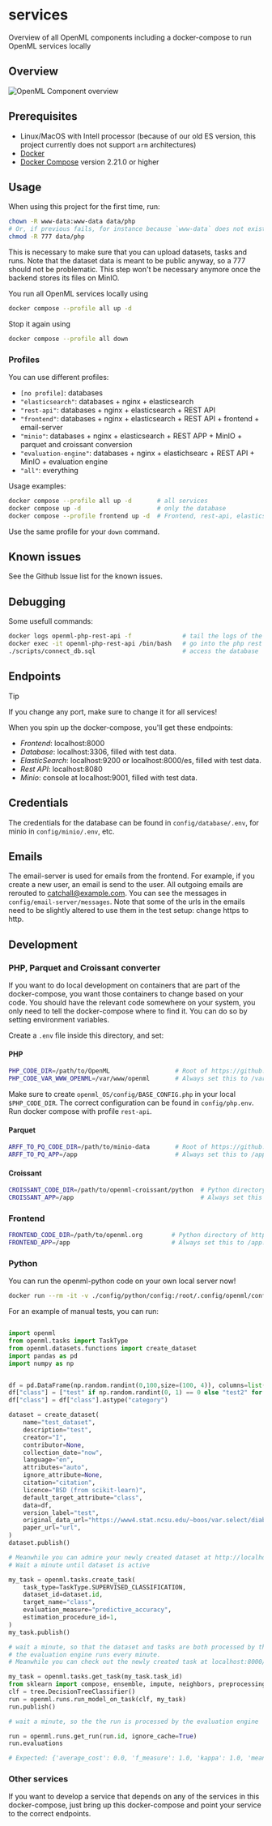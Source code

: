 # services
Overview of all OpenML components including a docker-compose to run OpenML services locally

## Overview

![OpenML Component overview](https://raw.githubusercontent.com/openml/services/main/documentation/OpenML-overview.png)

## Prerequisites
- Linux/MacOS with Intell processor (because of our old ES version, this project currently does not support `arm` architectures)
- [Docker](https://docs.docker.com/get-docker/) 
- [Docker Compose](https://docs.docker.com/compose/install/) version 2.21.0 or higher

## Usage

When using this project for the first time, run:
```bash
chown -R www-data:www-data data/php
# Or, if previous fails, for instance because `www-data` does not exist:
chmod -R 777 data/php
```
This is necessary to make sure that you can upload datasets, tasks and runs. Note that the dataset data is meant to be public anyway, so a 777 should not be problematic. This step won't be necessary anymore once the backend stores its files on MinIO.


You run all OpenML services locally using
```bash
docker compose --profile all up -d
```
Stop it again using 
```bash
docker compose --profile all down
```

### Profiles
You can use different profiles:

- `[no profile]`: databases
- `"elasticsearch"`: databases + nginx + elasticsearch
- `"rest-api"`: databases + nginx + elasticsearch + REST API
- `"frontend"`: databases + nginx + elasticsearch + REST API + frontend + email-server
- `"minio"`: databases + nginx + elasticsearch + REST APP + MinIO + parquet and croissant conversion
- `"evaluation-engine"`: databases + nginx + elastichsearc + REST API + MinIO + evaluation engine
- `"all"`: everything

Usage examples:
```bash
docker compose --profile all up -d       # all services
docker compose up -d                     # only the database
docker compose --profile frontend up -d  # Frontend, rest-api, elasticsearch and database
```
Use the same profile for your `down` command.


## Known issues
See the Github Issue list for the known issues.

## Debugging
Some usefull commands:
```bash
docker logs openml-php-rest-api -f              # tail the logs of the php rest api
docker exec -it openml-php-rest-api /bin/bash   # go into the php rest api container
./scripts/connect_db.sql                        # access the database
```

## Endpoints
> [!TIP]
> If you change any port, make sure to change it for all services!

When you spin up the docker-compose, you'll get these endpoints:
- *Frontend*: localhost:8000
- *Database*: localhost:3306, filled with test data.
- *ElasticSearch*: localhost:9200 or localhost:8000/es, filled with test data.
- *Rest API*: localhost:8080
- *Minio*: console at localhost:9001, filled with test data.

## Credentials
The credentials for the database can be found in `config/database/.env`, for minio in `config/minio/.env`, etc.

## Emails
The email-server is used for emails from the frontend. For example, if you create a new user, an 
email is send to the user. All outgoing emails are rerouted to catchall@example.com. You can see 
the messages in `config/email-server/messages`. Note that some of the urls in the emails need to 
be slightly altered to use them in the test setup: change https to http.

## Development

### PHP, Parquet and Croissant converter
If you want to do local development on containers that are part of the docker-compose, you want those containers to change based on your code. You should have the relevant code somewhere on your system, you only need to tell the docker-compose where to find it. You can do so by setting environment variables. 

Create a `.env` file inside this directory, and set:

#### PHP
```bash
PHP_CODE_DIR=/path/to/OpenML                  # Root of https://github.com/openml/OpenML on your computer
PHP_CODE_VAR_WWW_OPENML=/var/www/openml       # Always set this to /var/www/openml. Leave empty if you leave PHP_CODE_DIR empty
```

Make sure to create `openml_OS/config/BASE_CONFIG.php` in your local `$PHP_CODE_DIR`. The correct configuration can be found in `config/php.env`. Run docker compose with profile `rest-api`.

#### Parquet
```bash
ARFF_TO_PQ_CODE_DIR=/path/to/minio-data       # Root of https://github.com/openml-labs/minio-data on your computer
ARFF_TO_PQ_APP=/app                           # Always set this to /app. Leave empty if you leave ARFF_TO_PQ_CODE_DIR empty
```

#### Croissant
```bash
CROISSANT_CODE_DIR=/path/to/openml-croissant/python  # Python directory of https://github.com/openml/openml-croissant on your computer
CROISSANT_APP=/app                                   # Always set this to /app. Leave empty if you leave CROISSANT_CODE_DIR empty
```

### Frontend
```bash
FRONTEND_CODE_DIR=/path/to/openml.org        # Python directory of https://github.com/openml/openml.org on your computer
FRONTEND_APP=/app                            # Always set this to /app. Leave empty if you leave FRONTEND_CODE_DIR empty
```

### Python

You can run the openml-python code on your own local server now!

```bash
docker run --rm -it -v ./config/python/config:/root/.config/openml/config:ro --network openml-services openml/openml-python
```


For an example of manual tests, you can run:
```python

import openml
from openml.tasks import TaskType
from openml.datasets.functions import create_dataset
import pandas as pd
import numpy as np


df = pd.DataFrame(np.random.randint(0,100,size=(100, 4)), columns=list('ABCD'))
df["class"] = ["test" if np.random.randint(0, 1) == 0 else "test2" for _ in range(100)]
df["class"] = df["class"].astype("category")

dataset = create_dataset(
    name="test_dataset",
    description="test",
    creator="I",
    contributor=None,
    collection_date="now",
    language="en",
    attributes="auto",
    ignore_attribute=None,
    citation="citation",
    licence="BSD (from scikit-learn)",
    default_target_attribute="class",
    data=df,
    version_label="test",
    original_data_url="https://www4.stat.ncsu.edu/~boos/var.select/diabetes.html",
    paper_url="url",
)
dataset.publish()

# Meanwhile you can admire your newly created dataset at http://localhost:8000/search?type=data&id=[dataset.id]
# Wait a minute until dataset is active

my_task = openml.tasks.create_task(
    task_type=TaskType.SUPERVISED_CLASSIFICATION,
    dataset_id=dataset.id,
    target_name="class",
    evaluation_measure="predictive_accuracy",
    estimation_procedure_id=1,
)
my_task.publish()

# wait a minute, so that the dataset and tasks are both processed by the evaluation engine.
# the evaluation engine runs every minute.
# Meanwhile you can check out the newly created task at localhost:8000/search?type=task&id=[my_task.id]

my_task = openml.tasks.get_task(my_task.task_id)
from sklearn import compose, ensemble, impute, neighbors, preprocessing, pipeline, tree
clf = tree.DecisionTreeClassifier()
run = openml.runs.run_model_on_task(clf, my_task)
run.publish()

# wait a minute, so the the run is processed by the evaluation engine

run = openml.runs.get_run(run.id, ignore_cache=True)
run.evaluations

# Expected: {'average_cost': 0.0, 'f_measure': 1.0, 'kappa': 1.0, 'mean_absolute_error': 0.0, 'mean_prior_absolute_error': 0.0, 'number_of_instances': 100.0, 'precision': 1.0, 'predictive_accuracy': 1.0, 'prior_entropy': 0.0, 'recall': 1.0, 'root_mean_prior_squared_error': 0.0, 'root_mean_squared_error': 0.0, 'total_cost': 0.0}
```


### Other services
If you want to develop a service that depends on any of the services in this docker-compose, just bring up this docker-compose and point your service to the correct endpoints.
